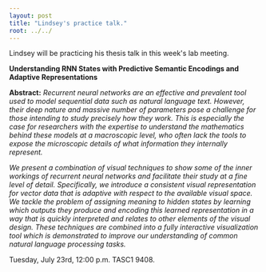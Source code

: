 ```yaml
---
layout: post
title: "Lindsey's practice talk."
root: ../../
---
```

Lindsey will be practicing his thesis talk in this week's lab meeting.

**Understanding RNN States with Predictive Semantic Encodings and Adaptive Representations**

**Abstract:** *Recurrent neural networks are an effective and prevalent tool used to model sequential data such as natural language text. However, their deep nature and massive number of parameters pose a challenge for those intending to study precisely how they work. This is especially the case for researchers with the expertise to understand the mathematics behind these models at a macroscopic level, who often lack the tools to expose the microscopic details of what information they internally represent.*

*We present a combination of visual techniques to show some of the inner workings of recurrent neural networks and facilitate their study at a fine level of detail.
Specifically, we introduce a consistent visual representation for vector data that is adaptive with respect to the available visual space. We tackle the problem of assigning meaning to hidden states by learning which outputs they produce and encoding this learned representation in a way that is quickly interpreted and relates to other elements of the visual design. These techniques are combined into a fully interactive visualization tool which is demonstrated to improve our understanding of common natural language processing tasks.*

Tuesday, July 23rd, 12:00 p.m. TASC1 9408.






